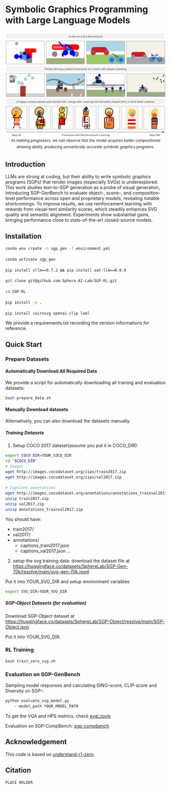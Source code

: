 

# Symbolic Graphics Programming with Large Language Models

<div align="center">
  <img src="./assets/teaser.png" alt="teaser image" width="820">
  <br>
  <sup><em>As training progresses, we can observe that the model acquires better
compositional drawing ability, producing semantically accurate symbolic graphics programs.</em></sup>
</div>

## Introduction

LLMs are strong at coding, but their ability to write symbolic graphics programs (SGPs) that render images (especially SVGs) is underexplored. This work studies text-to-SGP generation as a probe of visual generation, introducing SGP-GenBench to evaluate object-, scene-, and composition-level performance across open and proprietary models, revealing notable shortcomings. To improve results, we use reinforcement learning with rewards from visual–text similarity scores, which steadily enhances SVG quality and semantic alignment. Experiments show substantial gains, bringing performance close to state-of-the-art closed-source models.

## Installation

```bash
conda env create -n sgp_gen -f environment.yml

conda activate sgp_gen

pip install vllm==0.7.2 && pip install oat-llm==0.0.9

git clone git@github.com:Sphere-AI-Lab/SGP-RL.git

cd SGP-RL

pip install -e .

pip install cairosvg openai-clip lxml
```
We provide a requirements.txt recording the version informations for reference.


## Quick Start

### Prepare Datasets

#### Automatically Download All Required Data

We provide a script for automatically downloading all training and evaluation datasets:
```bash
bash prepare_data.sh
```

#### Manually Download datasets

Alternatively, you can also download the datasets manually.

##### Training Datasets


1) Setup COCO 2017 dataset(assume you put it in COCO_DIR):
```bash
export COCO_DIR=YOUR_COCO_DIR
cd "$COCO_DIR"
# Images
wget http://images.cocodataset.org/zips/train2017.zip
wget http://images.cocodataset.org/zips/val2017.zip

# Captions annotations
wget http://images.cocodataset.org/annotations/annotations_trainval2017.zip
unzip train2017.zip
unzip val2017.zip
unzip annotations_trainval2017.zip

```
You should have:
- train2017/
- val2017/
- annotations/
    - captions_train2017.json
    - captions_val2017.json
    ...

2) setup the svg training data:
download the dataset file at https://huggingface.co/datasets/SphereLab/SGP-Gen-70k/resolve/main/svg-gen-70k.jsonl

Put it into YOUR_SVG_DIR and setup environment variables:
```bash
export SVG_DIR=YOUR_SVG_DIR
```


##### SGP-Object Datasets (for evaluation)
Download SGP-Object dataset at  
https://huggingface.co/datasets/SphereLab/SGP-Object/resolve/main/SGP-Object.json

Put it into YOUR_SVG_DIR.


### RL Training

```bash
bash train_zero_svg.sh
```

### Evaluation on SGP-GenBench
Sampling model responses and calculating DINO-score, CLIP-score and Diversity on SGP-:
```bash
python evaluate_svg_model.py 
    --model_path YOUR_MODEL_PATH  
```
To get the VQA and HPS metrics, check [eval_tools](eval_tools/)

Evaluation on SGP-CompBench:
[sgp-compbench](sgp-compbench/)


## Acknowledgement
This code is based on [understand-r1-zero](https://github.com/sail-sg/understand-r1-zero).


## Citation

```python
PLACE HOLDER
```

